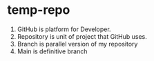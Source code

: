 # temp-repo
1. GitHub is platform for Developer.
2. Repository is unit of project that GitHub uses.
3. Branch is parallel version of my repository
4. Main is definitive branch
